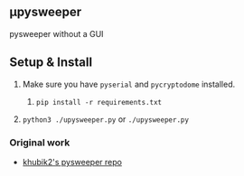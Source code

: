 ## µpysweeper

<p>pysweeper without a GUI</p>




## Setup & Install

1. Make sure you have `pyserial` and `pycryptodome` installed.

    1. `pip install -r requirements.txt`

2. `python3 ./upysweeper.py` or `./upysweeper.py`


### Original work

<ul>
<li><a href=https://github.com/khubik2/pysweeper">khubik2's pysweeper repo</p></li>
</ul>

